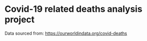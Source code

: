 # Covid-19 related deaths analysis project

Data sourced from: https://ourworldindata.org/covid-deaths
